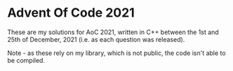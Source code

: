 # Advent Of Code 2021
These are my solutions for AoC 2021, written in C++ between the 1st and 25th of December, 2021 (i.e. as each question was released).

Note - as these rely on my library, which is not public, the code isn't able to be compiled.
